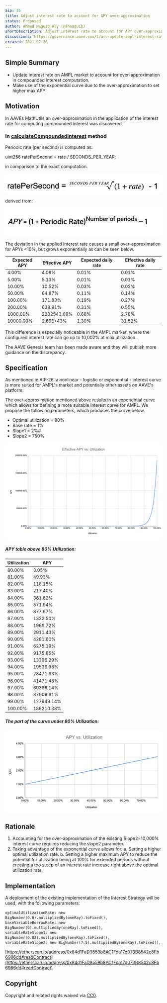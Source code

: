 ```yaml
---
aip: 35
title: Adjust interest rate to account for APY over-approximation
status: Proposed
author: Ahmed Naguib Aly (@ahnaguib)
shortDescription: Adjust interest rate to account for APY over-approximation
discussions: https://governance.aave.com/t/arc-update-ampl-interest-rate-curve-to-account-for-over-approximation-in-compounded-interest/5350
created: 2021-07-26
---
```


## Simple Summary

- Update interest rate on AMPL market to account for over-approximation in compounded interest computation.
- Make use of the exponential curve due to the over-approximation to set higher max APY.


## Motivation

In AAVEs MathUtils an over-approximation in the application of the interest rate for computing compounded interest was discovered. 

### In [calculateCompoundedInterest](https://github.com/aave/protocol-v2/blob/baeb455fad42d3160d571bd8d3a795948b72dd85/contracts/protocol/libraries/math/MathUtils.sol#L45) method

Periodic rate (per second) is computed as:

uint256 ratePerSecond = rate / SECONDS_PER_YEAR;

in comparison to the exact computation.

![|281x35](https://github.com/aave/aip/blob/debf98b7ebe21b2964b3dc03843854c78709d813/content/assets/AIP-35/rate_per_second.png?raw=true)

derived from:

![|269x48](https://github.com/aave/aip/blob/debf98b7ebe21b2964b3dc03843854c78709d813/content/assets/AIP-35/apy_formula.jpeg?raw=true)

The deviation in the applied interest rate causes a small over-approximation for APYs <10%, but grows exponentially as can be seen below.

|Expected APY|Effective APY|Expected daily rate|Effective daily rate|
| --- | --- | --- | --- |
|4.00%|4.08%|0.01%|0.01%|
|5.00%|5.13%|0.01%|0.01%|
|10.00%|10.52%|0.03%|0.03%|
|50.00%|64.87%|0.11%|0.14%|
|100.00%|171.83%|0.19%|0.27%|
|200.00%|638.91%|0.31%|0.55%|
|1000.00%|2202543.09%|0.68%|2.78%|
|10000.00%|2.69E+43%|1.30%|31.52%|

This difference is especially noticeable in the AMPL market, where the configured interest rate can go up to 10,002% at max utilization.

The AAVE Genesis team has been made aware and they will publish more guidance on the discrepancy.

## Specification

As mentioned in AIP-26, a nonlinear - logistic or exponential - interest curve is more suited for 
AMPL's market and potentially other assets on AAVE's platform.

The over-approximation mentioned above results in an exponential curve which allows for defining a 
more suitable interest curve for AMPL. We propose the following parameters, which produces the curve below.

* Optimal utilization = 80%
* Base rate = 1%
* Slope1 = 2%#
* Slope2 = 750%


![|624x384](https://github.com/aave/aip/blob/debf98b7ebe21b2964b3dc03843854c78709d813/content/assets/AIP-35/curve.png?raw=true "Chart")

##### APY table above 80% Utilization:

|Utilization|APY|
|---|---|
|80.00%|3.05%|
|81.00%|49.93%|
|82.00%|118.15%|
|83.00%|217.40%|
|84.00%|361.82%|
|85.00%|571.94%|
|86.00%|877.67%|
|87.00%|1322.50%|
|88.00%|1969.72%|
|89.00%|2911.43%|
|90.00%|4281.60%|
|91.00%|6275.19%|
|92.00%|9175.85%|
|93.00%|13396.29%|
|94.00%|19536.98%|
|95.00%|28471.63%|
|96.00%|41471.48%|
|97.00%|60386.14%|
|98.00%|87906.81%|
|99.00%|127949.14%|
|100.00%|186210.38%|

                                           
##### The part of the curve under 80% Utilization:    

**![|624x325](https://github.com/aave/aip/blob/debf98b7ebe21b2964b3dc03843854c78709d813/content/assets/AIP-35/curve_under_optimal.png?raw=true "Chart")**

## Rationale

1. Accounting for the over-approximation of the existing Slope2=10,000% interest curve requires reducing the slope2 parameter.
2. Taking advantage of the exponential curve allows for:
  a. Setting a higher optimal utilization rate.
  b. Setting a higher maximum APY to reduce the potential for
     utilization being at 100% for extended periods without creating a too steep of an interest rate increase right above the optimal utilization rate.


## Implementation

A deployment of the existing implementation of the Interest Strategy will be used, with the following parameters:

    optimalUtilizationRate: new BigNumber(0.8).multipliedBy(oneRay).toFixed(),
    baseVariableBorrowRate: new BigNumber(0).multipliedBy(oneRay).toFixed(),
    variableRateSlope1: new BigNumber(0.02).multipliedBy(oneRay).toFixed(),
    variableRateSlope2: new BigNumber(7.5).multipliedBy(oneRay).toFixed(),

[https://etherscan.io/address/0x84d1FaD9559b8AC1Fda17d073B8542c8Fb6986dd#readContract](https://etherscan.io/address/0x84d1FaD9559b8AC1Fda17d073B8542c8Fb6986dd#readContract)

## Copyright

Copyright and related rights waived via [CC0](https://creativecommons.org/publicdomain/zero/1.0/).
